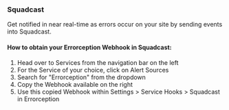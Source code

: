 ### Squadcast

Get notified in near real-time as errors occur on your site by sending events into Squadcast.

#### How to obtain your Errorception Webhook in Squadcast:

1. Head over to Services from the navigation bar on the left
2. For the Service of your choice, click on Alert Sources
3. Search for "Errorception" from the dropdown
4. Copy the Webhook available on the right
5. Use this copied Webhook within Settings > Service Hooks > Squadcast in Errorception